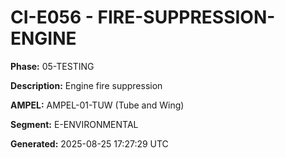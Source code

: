 # CI-E056 - FIRE-SUPPRESSION-ENGINE

**Phase:** 05-TESTING

**Description:** Engine fire suppression

**AMPEL:** AMPEL-01-TUW (Tube and Wing)

**Segment:** E-ENVIRONMENTAL

**Generated:** 2025-08-25 17:27:29 UTC
